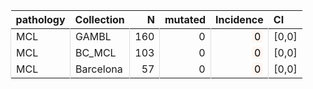 <table class="table" style="margin-left: 0; margin-right: auto;">
 <thead>
  <tr>
   <th style="text-align:left;"> pathology </th>
   <th style="text-align:left;"> Collection </th>
   <th style="text-align:right;"> N </th>
   <th style="text-align:right;"> mutated </th>
   <th style="text-align:right;"> Incidence </th>
   <th style="text-align:left;"> CI </th>
  </tr>
 </thead>
<tbody>
  <tr>
   <td style="text-align:left;border-left:1px solid #DDDDDD;white-space: nowrap;"> MCL </td>
   <td style="text-align:left;border-left:1px solid #DDDDDD;white-space: nowrap;"> GAMBL </td>
   <td style="text-align:right;border-left:1px solid #DDDDDD;white-space: nowrap;"> 160 </td>
   <td style="text-align:right;border-left:1px solid #DDDDDD;white-space: nowrap;"> 0 </td>
   <td style="text-align:right;border-left:1px solid #DDDDDD;white-space: nowrap;"> <span style="     color: rgba(0, 0, 0, 255) !important;border-radius: 4px; padding-right: 4px; padding-left: 4px; background-color: rgba(255, 245, 240, 255) !important;">0</span> </td>
   <td style="text-align:left;border-left:1px solid #DDDDDD;white-space: nowrap;"> [0,0] </td>
  </tr>
  <tr>
   <td style="text-align:left;border-left:1px solid #DDDDDD;white-space: nowrap;"> MCL </td>
   <td style="text-align:left;border-left:1px solid #DDDDDD;white-space: nowrap;"> BC_MCL </td>
   <td style="text-align:right;border-left:1px solid #DDDDDD;white-space: nowrap;"> 103 </td>
   <td style="text-align:right;border-left:1px solid #DDDDDD;white-space: nowrap;"> 0 </td>
   <td style="text-align:right;border-left:1px solid #DDDDDD;white-space: nowrap;"> <span style="     color: rgba(0, 0, 0, 255) !important;border-radius: 4px; padding-right: 4px; padding-left: 4px; background-color: rgba(255, 245, 240, 255) !important;">0</span> </td>
   <td style="text-align:left;border-left:1px solid #DDDDDD;white-space: nowrap;"> [0,0] </td>
  </tr>
  <tr>
   <td style="text-align:left;border-left:1px solid #DDDDDD;white-space: nowrap;"> MCL </td>
   <td style="text-align:left;border-left:1px solid #DDDDDD;white-space: nowrap;"> Barcelona </td>
   <td style="text-align:right;border-left:1px solid #DDDDDD;white-space: nowrap;"> 57 </td>
   <td style="text-align:right;border-left:1px solid #DDDDDD;white-space: nowrap;"> 0 </td>
   <td style="text-align:right;border-left:1px solid #DDDDDD;white-space: nowrap;"> <span style="     color: rgba(0, 0, 0, 255) !important;border-radius: 4px; padding-right: 4px; padding-left: 4px; background-color: rgba(255, 245, 240, 255) !important;">0</span> </td>
   <td style="text-align:left;border-left:1px solid #DDDDDD;white-space: nowrap;"> [0,0] </td>
  </tr>
</tbody>
</table>